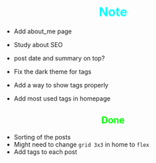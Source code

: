 # <div style="text-align:center; color:cyan"> Note </div>

* Add about_me page

* Study about SEO
* post date and summary on top?

* Fix the dark theme for tags
* Add a way to show tags properly
* Add most used tags in homepage

## <div style="text-align:center; color:lime"> Done </div>

* Sorting of the posts
* Might need to change `grid 3x3` in home to `flex`
* Add tags to each post
